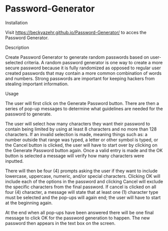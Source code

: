 # Password-Generator

Installation

Visit https://beckyazehr.github.io/Password-Generator/ to acces the Password Generator.

Description

Create Password Generator to generate random passwords based on user-selected criteria.  A random password generator is one way to create a more secure password because it is fully randomized as opposed to regular user created passwords that may contain a more common combination of words and numbers.  Strong passwords are important for keeping hackers from stealing important information.

Usage

The user will first click on the Generate Password button.  There are then a series of pop-up messages to determine what guidelines are needed for the password to generate.  

The user will select how many characters they want their password to contain being limited by using at least 8 characters and no more than 128 characters.  If an invalid selection is made, meaning things such as: a number outside that range was typed, a letter or other symbol is typed, or the Cancel button is clicked, the user will have to start over by clicking on the Generate Password button again.  Once a valid entry is made and the OK button is selected a message will verify how many characters were inputted.  

There will then be four (4) prompts asking the user if they want to include lowercase, uppercase, numeric, and/or special characters.  Clicking OK will include each of the options in the password and clicking Cancel will exclude the specific characters from the final password.  If cancel is clicked on all four (4) character, a message will state that at least one (1) character type must be selected and the pop-ups will again end; the user will have to start at the beginning again.  

At the end when all pop-ups have been answered there will be one final message to click OK for the password generation to happen.  The new password then appears in the text box on the screen.
